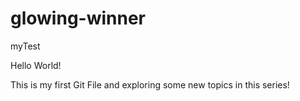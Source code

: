 # glowing-winner
myTest

Hello World!

This is my first Git File and exploring some new topics in this series!


